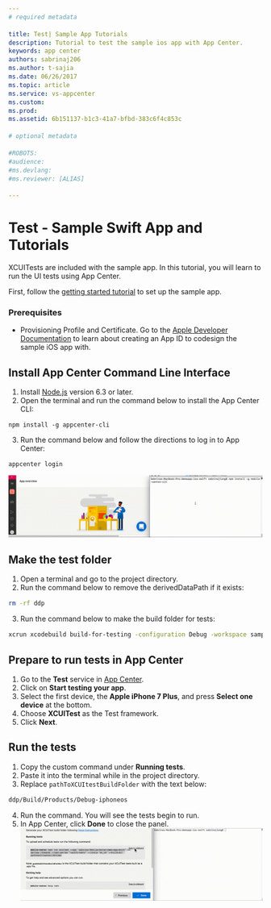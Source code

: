 ```yaml
---
# required metadata

title: Test| Sample App Tutorials
description: Tutorial to test the sample ios app with App Center.
keywords: app center
authors: sabrinaj206
ms.author: t-sajia
ms.date: 06/26/2017
ms.topic: article
ms.service: vs-appcenter
ms.custom:
ms.prod:
ms.assetid: 6b151137-b1c3-41a7-bfbd-383c6f4c853c

# optional metadata

#ROBOTS:
#audience:
#ms.devlang:
#ms.reviewer: [ALIAS]

---
```


# Test - Sample Swift App and Tutorials

XCUITests are included with the sample app. In this tutorial, you will learn to run the UI tests using App Center.

First, follow the [getting started tutorial](getting-started.md) to set up the sample app.

### Prerequisites
 - Provisioning Profile and Certificate. Go to the [Apple Developer Documentation](https://developer.apple.com/library/content/documentation/IDEs/Conceptual/AppDistributionGuide/MaintainingProfiles/MaintainingProfiles.html) to learn about creating an App ID to codesign the sample iOS app with.

## Install App Center Command Line Interface

1. Install [Node.js](https://nodejs.org/en/) version 6.3 or later.
2. Open the terminal and run the command below to install the App Center CLI:

  ```shell
  npm install -g appcenter-cli
  ```

3. Run the command below and follow the directions to log in to App Center:

  ```bash
  appcenter login
  ```  
  ![Install CLI and login](images/Install_CLI_login_ios.gif)

## Make the test folder
1. Open a terminal and go to the project directory.
2. Run the command below to remove the derivedDataPath if it exists:

  ```bash
  rm -rf ddp
  ```

3. Run the command below to make the build folder for tests:

  ```bash
  xcrun xcodebuild build-for-testing -configuration Debug -workspace sampleapp-ios-swift.xcworkspace -sdk iphoneos -scheme sampleapp-ios-swift -derivedDataPath ddp
  ```  
  <!--![Build the Test Folder](images/Build_test_folder_ios.gif)-->

## Prepare to run tests in App Center
1. Go to the **Test** service in [App Center](https://appcenter.ms/apps).
2. Click on **Start testing your app**.
3. Select the first device, the **Apple iPhone 7 Plus**, and press **Select one device** at the bottom.  
4. Choose **XCUITest** as the Test framework.   
5. Click **Next**.  
  <!--![Prepare to run tests](images/Setup_test_ios.gif)-->

## Run the tests
1. Copy the custom command under **Running tests**.
2. Paste it into the terminal while in the project directory.
3. Replace ```pathToXCUItestBuildFolder``` with the text below:

  ```bash
  ddp/Build/Products/Debug-iphoneos
  ```

4. Run the command. You will see the tests begin to run.
5. In App Center, click **Done** to close the panel.  
  ![Run the tests](images/Run_XCUITests.gif)
